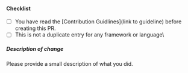 <!--
Thank you for your pull request. Please review the below requirements.
-->

#### Checklist

<!-- Remove items that do not apply. For completed items, change [ ] to [x]. -->

- [ ] You have read the [Contribution Guidlines](link to guideline) before creating this PR.
- [ ] This is not a duplicate entry for any framework or language\

##### Description of change

Please provide a small description of what you did.

<!-- In case of a bug please provide a short description of what is changed and add link of the relevant issue after this comment-->


